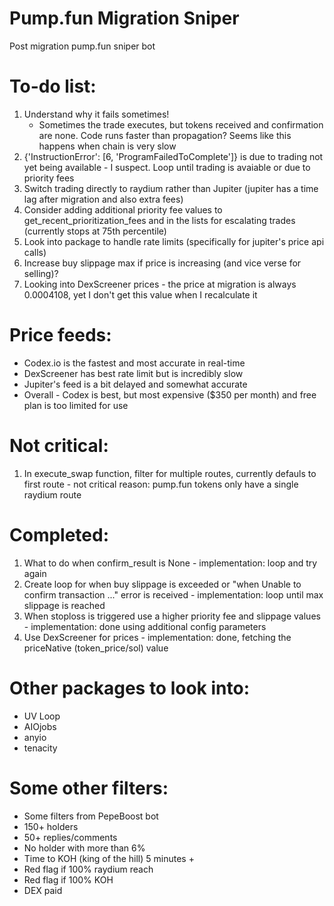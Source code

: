 # Pump.fun Migration Sniper
Post migration pump.fun sniper bot

# To-do list:
1. Understand why it fails sometimes!
    - Sometimes the trade executes, but tokens received and confirmation are none. Code runs faster than propagation? Seems like this happens when chain is very slow
2. {'InstructionError': [6, 'ProgramFailedToComplete']} is due to trading not yet being available - I suspect. Loop until trading is avaiable or due to priority fees
3. Switch trading directly to raydium rather than Jupiter (jupiter has a time lag after migration and also extra fees)
4. Consider adding additional priority fee values to get_recent_prioritization_fees and in the lists for escalating trades (currently stops at 75th percentile)
5. Look into package to handle rate limits (specifically for jupiter's price api calls)
6. Increase buy slippage max if price is increasing (and vice verse for selling)?
7. Looking into DexScreener prices - the price at migration is always 0.0004108, yet I don't get this value when I recalculate it

# Price feeds:
 - Codex.io is the fastest and most accurate in real-time
 - DexScreener has best rate limit but is incredibly slow
 - Jupiter's feed is a bit delayed and somewhat accurate
 - Overall - Codex is best, but most expensive ($350 per month) and free plan is too limited for use

# Not critical:
1. In execute_swap function, filter for multiple routes, currently defauls to first route - not critical reason: pump.fun tokens only have a single raydium route

# Completed:
1. What to do when confirm_result is None - implementation: loop and try again
2. Create loop for when buy slippage is exceeded or "when Unable to confirm transaction ..." error is received - implementation: loop until max slippage is reached
3. When stoploss is triggered use a higher priority fee and slippage values - implementation: done using additional config parameters
4. Use DexScreener for prices - implementation: done, fetching the priceNative (token_price/sol) value

# Other packages to look into:
 - UV Loop
 - AIOjobs
 - anyio
 - tenacity

# Some other filters:
- Some filters from PepeBoost bot
- 150+ holders
- 50+ replies/comments
- No holder with more than 6%
- Time to KOH (king of the hill) 5 minutes +
- Red flag if 100% raydium reach
- Red flag if 100% KOH
- DEX paid

